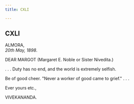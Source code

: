 ```yaml
---
title: CXLI

---
```





  

  


## CXLI

ALMORA,  
*20th May, 1898*.

DEAR MARGOT (Margaret E. Noble or Sister Nivedita.)

. . . Duty has no end, and the world is extremely selfish.

Be of good cheer. "Never a worker of good came to grief." . . . 

Ever yours etc.,

VIVEKANANDA.


